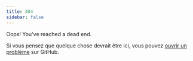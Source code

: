 ```yaml
---
title: 404
sidebar: false
---
```


Oops! You've reached a dead end.

Si vous pensez que quelque chose devrait être ici, vous pouvez [ouvrir un problème](https://github.com/numpy/numpy.org/issues) sur GitHub. 
